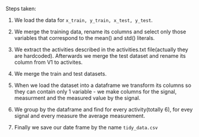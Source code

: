 Steps taken:

1.  We load the data for `x_train, y_train, x_test, y_test`.

2.  We merge the training data, rename its columns and select only those
    variables that correspond to the mean() and std() literals.

3.  We extract the activities described in the activities.txt
    file(actually they are hardcoded). Afterwards we merge the test
    dataset and rename its column from V1 to activites.

4.  We merge the train and test datasets.

5.  When we load the dataset into a dataframe we transform its columns
    so they can contain only 1 variable - we make columns for the
    signal, measurment and the measured value by the signal.

6.  We group by the dataframe and find for every activity(totally 6),
    for evey signal and every measure the average measurement.

7.  Finally we save our date frame by the name `tidy_data.csv`
